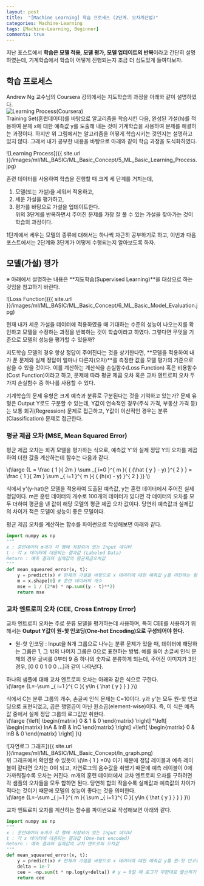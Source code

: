 ```yaml
---
layout: post
title:  "[Machine Learning] 학습 프로세스 (2단계. 오차계산법)"
categories: Machine-Learning
tags: [Machine-Learning, Beginner]
comments: true
---
```


<script type="text/javascript"  src="https://cdn.mathjax.org/mathjax/latest/MathJax.js?config=TeX-AMS-MML_HTMLorMML"></script>

지난 포스트에서 **학습은 모델 적용, 모델 평가, 모델 업데이트의 반복**이라고 간단히 설명하였는데, 기계학습에서 학습이 어떻게 진행되는지 조금 더 심도있게 들여다보자.  


## 학습 프로세스
Andrew Ng 교수님의 Coursera 강의에서는 지도학습의 과정을 아래와 같이 설명하였다.  
![Learning Process(Coursera)](https://d3c33hcgiwev3.cloudfront.net/imageAssetProxy.v1/H6qTdZmYEeaagxL7xdFKxA_2f0f671110e8f7446bb2b5b2f75a8874_Screenshot-2016-10-23-20.14.58.png?expiry=1512432000000&hmac=Zl9OsYAqqtv8YIxuurv1Hn5OPEEoeM6daRn4oqk9A8o)  
Training Set(훈련데이터)를 바탕으로 알고리즘을 학습시킨 다음, 완성된 가설(h)를 적용하여 문제 x에 대한 예측값 y를 도출해 내는 것이 기계학습을 사용하여 문제를 해결하는 과정이다. 하지만 위 그림에서는 알고리즘을 어떻게 학습시키는 것인지는 설명하고 있지 않다. 그래서 내가 공부한 내용을 바탕으로 아래와 같이 학습 과정을 도식화하였다.  

![Learning Process]({{ site.url }}/images/ml/ML_BASIC/ML_Basic_Concept/5_ML_Basic_Learning_Process.jpg)  

훈련 데이터를 사용하여 학습을 진행할 때 크게 세 단계를 거치는데,  
1. 모델(또는 가설)을 세워서 적용하고,
2. 세운 가설을 평가하고,
3. 평가를 바탕으로 가설을 업데이트한다.  
위의 3단계를 반복하면서 주어진 문제를 가장 잘 풀 수 있는 가설을 찾아가는 것이 학습의 과정이다.  

1단계에서 세우는 모델의 종류에 대해서는 하나씩 차근히 공부하기로 하고, 이번과 다음 포스트에서는 2단계와 3단계가 어떻게 수행되는지 알아보도록 하자.   


## 모델(가설) 평가
※ 아래에서 설명하는 내용은 **지도학습(Supervised Learning)**을 대상으로 하는 것임을 참고하기 바란다.   

![Loss Function]({{ site.url }}/images/ml/ML_BASIC/ML_Basic_Concept/6_ML_Basic_Model_Evaluation.jpg)  

현재 내가 세운 가설을 데이터에 적용하였을 때 기대하는 수준의 성능이 나오는지를 확인하고 모델을 수정하는 과정을 반복하는 것이 학습이라고 하였다. 그렇다면 무엇을 기준으로 모델의 성능을 평가할 수 있을까?  

지도학습 모델의 경우 항상 정답이 주어진다는 것을 상기한다면, **모델을 적용하여 내가 푼 문제와 실제 정답이 얼마나 다른지(오차)**를 측정한 값을 모델 평가의 기준으로 삼을 수 있을 것이다. 이를 계산하는 계산식을 손실함수(Loss Function) 혹은 비용함수(Cost Function)이라고 하고, 문제에 따라 평균 제곱 오차 혹은 교차 엔트로피 오차 두 가지 손실함수 중 하나를 사용할 수 있다.  

기계학습의 문제 유형은 크게 예측과 분류로 구분된다는 것을 기억하고 있는가? 문제 유형은 Output Y로도 구분할 수 있는데, Y값이 연속적인 경우(주식 가격, 부동산 가격 등)는 보통 회귀(Regression) 문제로 접근하고, Y값이 이산적인 경우는 분류(Classification) 문제로 접근한다.  


### 평균 제곱 오차 (MSE, Mean Squared Error)  
평균 제곱 오차는 회귀 모델을 평가하는 식으로, 예측값 Y'와 실제 정답 Y의 오차를 제곱하여 더한 값을 계산하는데 함수는 다음과 같다.  

\\(\large {L = \frac { 1 }{ 2m } \sum _{ i=0 }^{ m }{ { (\hat { y } - y) }^{ 2 } } = \frac { 1 }{ 2m } \sum _{ i=1 }^{ m }{ { (h(x) - y) }^{ 2 } }} \\)   

식에서 y'(y-hat)은 모델을 적용하여 도출된 예측값, y는 훈련 데이터에서 주어진 실제 정답이다. m은 훈련 데이터의 개수로 100개의 데이터가 있다면 각 데이터의 오차를 모두 더하여 평균을 낸 값이 해당 모델의 평균 제곱 오차 값이다. 당연히 예측값과 실제값의 차이가 적은 모델이 성능이 좋은 모델이다.  

평균 제곱 오차를 계산하는 함수를 파이썬으로 작성해보면 아래와 같다.  
~~~python
import numpy as np
"""
x : 훈련데이터 m개가 각 행에 저장되어 있는 Input 데이터
t : 각 x 데이터에 대응되는 결과값 (Labeled Data)
Return : 예측 결과와 실제값의 평균제곱오차값
"""
def mean_squeared_error(x, t):
    y = predict(x) # 현재의 가설을 바탕으로 x 데이터에 대한 예측값 y를 리턴하는 함수
    m = x.shape[0] # 훈련 데이터의 개수
    mse = 1 / (2*m) * np.sum((y - t)**2)
    return mse
~~~  


### 교차 엔트로피 오차 (CEE, Cross Entropy Error)  
교차 엔트로피 오차는 주로 분류 모델을 평가하는데 사용하며, 특히 CEE를 사용하기 위해서는 **Output Y값이 원-핫 인코딩(One-hot Encoding)으로 구성되어야 한다.**  
* 원-핫 인코딩 : Input을 N개 그룹으로 나누는 분류 문제가 있을 때, 데이터에 해당하는 그룹은 1, 그 밖의 나머지 그룹은 0으로 표현하는 방법. 예를 들어 손글씨 인식 문제의 경우 글씨를 0부터 9 중 하나의 숫자로 분류하게 되는데, 주어진 이미지가 3인 경우, [0 0 0 1 0 0 ...]과 같이 나타낸다.  

하나의 샘플에 대해 교차 엔트로피 오차는 아래와 같은 식으로 구한다.  
\\(\large {L=-\sum _{ i=1 }^{ C }{ y\ln { \hat { y }  }  } }\\)  

식에서 C는 분류 그룹의 개수, 손글씨 인식 문제는 C=10이다. y과 y'는 모두 원-핫 인코딩으로 표현되었고, 곱은 행렬곱이 아닌 원소곱(element-wise)이다. 즉, 이 식은 예측값 중에서 실제 정답 그룹의 로그값만 취한다.  
\\(\large {\left[ \begin{matrix} 0 & 1 & 0 \end{matrix} \right] *\left[ \begin{matrix} lnA & lnB & lnC \end{matrix} \right] =\left[ \begin{matrix} 0 & lnB & 0 \end{matrix} \right] }\\)  

![자연로그 그래프]({{ site.url }}/images/ml/ML_BASIC/ML_Basic_Concept/ln_graph.png)  
위 그래프에서 확인할 수 있듯이 \\(\ln { 1 } =0\\) 이기 때문에 정답 레이블과 예측 레이블이 같다면 오차는 0이 되고, 자연로그의 음수값을 취했기 때문에 예측 레이블이 0에 가까워질수록 오차는 커진다. m개의 훈련 데이터에서 교차 엔트로피 오차를 구하려면 각 샘플의 오차들을 모두 합하면 된다. 당연히 합의 작을수록 실제값과 예측값의 차이가 적다는 것이기 때문에 모델의 성능이 좋다는 것을 의미한다.  
\\(\large {L=-\sum _{ j=1 }^{ m }{ \sum _{ i=1 }^{ C }{ y\ln { \hat { y }  }  }  } }\\)  

교차 엔트로피 오차를 계산하는 함수를 파이썬으로 작성해보면 아래와 같다.  
~~~python
import numpy as np
"""
x : 훈련데이터 m개가 각 행에 저장되어 있는 Input 데이터
t : 각 x 데이터에 대응되는 결과값 (One-hot encoded)
Return : 예측 결과와 실제값의 교차 엔트로피 오차값
"""
def mean_squeared_error(x, t):
    y = predict(x) # 현재의 가설을 바탕으로 x 데이터에 대한 예측값 y를 원-핫 인코딩으로 리턴하는 함수
    delta = 1e-7
    cee = -np.sum(t * np.log(y+delta)) # y = 0일 때 로그가 무한대로 발산하기 때문에 delta 값을 더해서 방지
    return cee 
~~~  
